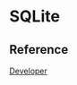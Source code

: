 # SQLite





## Reference

[Developer](https://developer.android.com/training/data-storage/sqlite?hl=ko)

